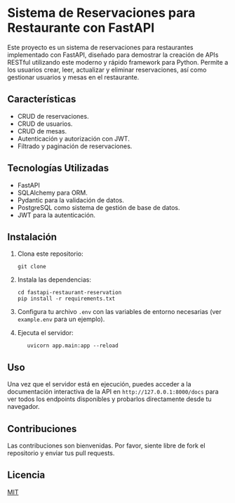 # Sistema de Reservaciones para Restaurante con FastAPI

Este proyecto es un sistema de reservaciones para restaurantes implementado con FastAPI, diseñado para demostrar la creación de APIs RESTful utilizando este moderno y rápido framework para Python. Permite a los usuarios crear, leer, actualizar y eliminar reservaciones, así como gestionar usuarios y mesas en el restaurante.

## Características

- CRUD de reservaciones.
- CRUD de usuarios.
- CRUD de mesas.
- Autenticación y autorización con JWT.
- Filtrado y paginación de reservaciones.

## Tecnologías Utilizadas

- FastAPI
- SQLAlchemy para ORM.
- Pydantic para la validación de datos.
- PostgreSQL como sistema de gestión de base de datos.
- JWT para la autenticación.

## Instalación

1. Clona este repositorio:
    
    ```
    git clone
    ```

2. Instala las dependencias:
    
    ```
    cd fastapi-restaurant-reservation
    pip install -r requirements.txt
    ```

3. Configura tu archivo `.env` con las variables de entorno necesarias (ver `example.env` para un ejemplo).

4. Ejecuta el servidor:
        
     ```
        uvicorn app.main:app --reload
     ```
   

## Uso

Una vez que el servidor está en ejecución, puedes acceder a la documentación interactiva de la API en `http://127.0.0.1:8000/docs` para ver todos los endpoints disponibles y probarlos directamente desde tu navegador.

## Contribuciones

Las contribuciones son bienvenidas. Por favor, siente libre de fork el repositorio y enviar tus pull requests.

## Licencia

[MIT](https://choosealicense.com/licenses/mit/)
